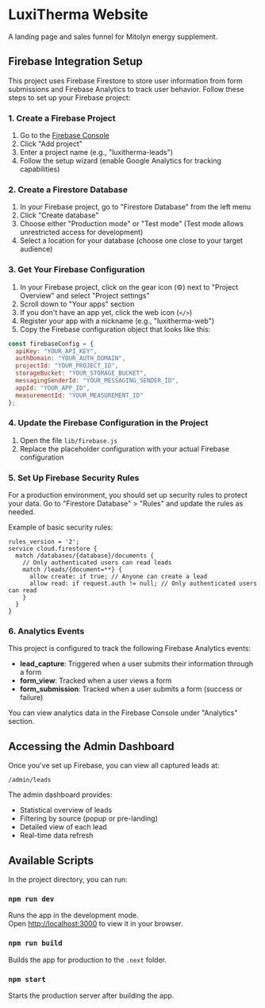 # LuxiTherma Website

A landing page and sales funnel for Mitolyn energy supplement.

## Firebase Integration Setup

This project uses Firebase Firestore to store user information from form submissions and Firebase Analytics to track user behavior. Follow these steps to set up your Firebase project:

### 1. Create a Firebase Project

1. Go to the [Firebase Console](https://console.firebase.google.com/)
2. Click "Add project"
3. Enter a project name (e.g., "luxitherma-leads")
4. Follow the setup wizard (enable Google Analytics for tracking capabilities)

### 2. Create a Firestore Database

1. In your Firebase project, go to "Firestore Database" from the left menu
2. Click "Create database"
3. Choose either "Production mode" or "Test mode" (Test mode allows unrestricted access for development)
4. Select a location for your database (choose one close to your target audience)

### 3. Get Your Firebase Configuration

1. In your Firebase project, click on the gear icon (⚙️) next to "Project Overview" and select "Project settings"
2. Scroll down to "Your apps" section
3. If you don't have an app yet, click the web icon (`</>`)
4. Register your app with a nickname (e.g., "luxitherma-web")
5. Copy the Firebase configuration object that looks like this:

```javascript
const firebaseConfig = {
  apiKey: "YOUR_API_KEY",
  authDomain: "YOUR_AUTH_DOMAIN",
  projectId: "YOUR_PROJECT_ID",
  storageBucket: "YOUR_STORAGE_BUCKET",
  messagingSenderId: "YOUR_MESSAGING_SENDER_ID",
  appId: "YOUR_APP_ID",
  measurementId: "YOUR_MEASUREMENT_ID"
};
```

### 4. Update the Firebase Configuration in the Project

1. Open the file `lib/firebase.js`
2. Replace the placeholder configuration with your actual Firebase configuration

### 5. Set Up Firebase Security Rules

For a production environment, you should set up security rules to protect your data. Go to "Firestore Database" > "Rules" and update the rules as needed.

Example of basic security rules:

```
rules_version = '2';
service cloud.firestore {
  match /databases/{database}/documents {
    // Only authenticated users can read leads
    match /leads/{document=**} {
      allow create: if true; // Anyone can create a lead
      allow read: if request.auth != null; // Only authenticated users can read
    }
  }
}
```

### 6. Analytics Events

This project is configured to track the following Firebase Analytics events:

- **lead_capture**: Triggered when a user submits their information through a form
- **form_view**: Tracked when a user views a form
- **form_submission**: Tracked when a user submits a form (success or failure)

You can view analytics data in the Firebase Console under "Analytics" section.

## Accessing the Admin Dashboard

Once you've set up Firebase, you can view all captured leads at:

```
/admin/leads
```

The admin dashboard provides:
- Statistical overview of leads
- Filtering by source (popup or pre-landing)
- Detailed view of each lead
- Real-time data refresh

## Available Scripts

In the project directory, you can run:

### `npm run dev`

Runs the app in the development mode.\
Open [http://localhost:3000](http://localhost:3000) to view it in your browser.

### `npm run build`

Builds the app for production to the `.next` folder.

### `npm start`

Starts the production server after building the app.

